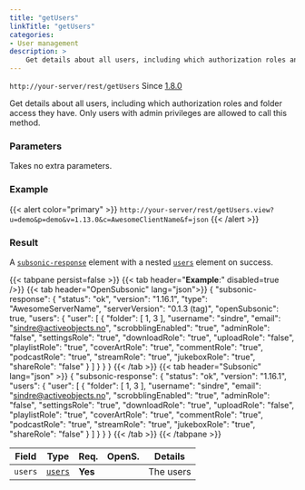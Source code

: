 ```yaml
---
title: "getUsers"
linkTitle: "getUsers"
categories:
- User management
description: >
    Get details about all users, including which authorization roles and folder access they have
---
```


`http://your-server/rest/getUsers` Since [1.8.0](../../subsonic-versions)

Get details about all users, including which authorization roles and folder access they have. Only users with admin privileges are allowed to call this method.

### Parameters

Takes no extra parameters.

### Example

{{< alert color="primary" >}} `http://your-server/rest/getUsers.view?u=demo&p=demo&v=1.13.0&c=AwesomeClientName&f=json` {{< /alert >}}

### Result

A [`subsonic-response`](../../responses/subsonic-response) element with a nested [`users`](../../responses/users) element on success.

{{< tabpane persist=false >}}
{{< tab header="**Example**:" disabled=true />}}
{{< tab header="OpenSubsonic" lang="json">}}
{
  "subsonic-response": {
    "status": "ok",
    "version": "1.16.1",
    "type": "AwesomeServerName",
    "serverVersion": "0.1.3 (tag)",
    "openSubsonic": true,
    "users": {
      "user": [
        {
          "folder": [
              1,
              3
          ],
          "username": "sindre",
          "email": "sindre@activeobjects.no",
          "scrobblingEnabled": "true",
          "adminRole": "false",
          "settingsRole": "true",
          "downloadRole": "true",
          "uploadRole": "false",
          "playlistRole": "true",
          "coverArtRole": "true",
          "commentRole": "true",
          "podcastRole": "true",
          "streamRole": "true",
          "jukeboxRole": "true",
          "shareRole": "false"
        }
      ]
    }
  }
}
{{< /tab >}}
{{< tab header="Subsonic" lang="json" >}}
{
  "subsonic-response": {
    "status": "ok",
    "version": "1.16.1",
    "users": {
      "user": [
        {
          "folder": [
              1,
              3
          ],
          "username": "sindre",
          "email": "sindre@activeobjects.no",
          "scrobblingEnabled": "true",
          "adminRole": "false",
          "settingsRole": "true",
          "downloadRole": "true",
          "uploadRole": "false",
          "playlistRole": "true",
          "coverArtRole": "true",
          "commentRole": "true",
          "podcastRole": "true",
          "streamRole": "true",
          "jukeboxRole": "true",
          "shareRole": "false"
        }
      ]
    }
  }
}
{{< /tab >}}
{{< /tabpane >}}


| Field |  Type | Req. | OpenS. | Details |
| --- | --- | --- | --- | --- |
| `users` | [`users`](../../responses/users) | **Yes** |     | The users |
